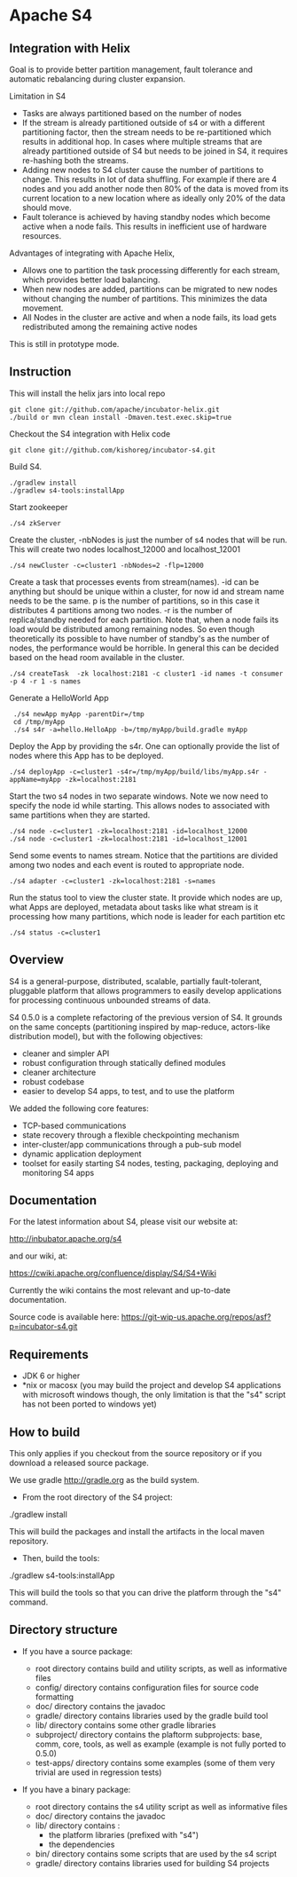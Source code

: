 Apache S4
=========

Integration with Helix
----------------------

Goal is to provide better partition management, fault tolerance and automatic rebalancing during cluster expansion.

Limitation in S4
   * Tasks are always partitioned based on the number of nodes
   * If the stream is already partitioned outside of s4 or with a different partitioning factor, then the stream needs to be re-partitioned which results in additional hop. In cases where multiple streams that are already partitioned outside of S4 but needs to be joined in S4, it requires re-hashing both the streams.
   * Adding new nodes to S4 cluster cause the number of partitions to change. This results in lot of data shuffling. For example if there are 4 nodes and you add another node then 80% of the data is moved from its current location to a new location where as ideally only 20% of the data should move.
   * Fault tolerance is achieved by having standby nodes which become active when a node fails. This results in inefficient use of hardware resources.
   
Advantages of integrating with Apache Helix, 
   * Allows one to partition the task processing differently for each stream, which provides better load balancing. 
   * When new nodes are added, partitions can be migrated to new nodes without changing the number of partitions. This minimizes the data movement.
   * All Nodes in the cluster are active and when a node fails, its load gets redistributed among the remaining active nodes

This is still in prototype mode.

Instruction
-----------

This will install the helix jars into local repo
   
    git clone git://github.com/apache/incubator-helix.git
    ./build or mvn clean install -Dmaven.test.exec.skip=true

Checkout the S4 integration with Helix code    
    
    git clone git://github.com/kishoreg/incubator-s4.git
    
Build S4.

    ./gradlew install
    ./gradlew s4-tools:installApp
    
Start zookeeper

    ./s4 zkServer
 
Create the cluster, -nbNodes is just the number of s4 nodes that will be run. This will create two nodes localhost_12000 and localhost_12001

    ./s4 newCluster -c=cluster1 -nbNodes=2 -flp=12000

Create a task that processes events from stream(names). -id can be anything but should be unique within a cluster, for now id and stream name needs to be the same. p is the number of partitions, so in this case it distributes 4 partitions among two nodes. -r is the number of replica/standby needed for each partition. Note that, when a node fails its load would be distributed among remaining nodes. So even though theoretically its possible to have number of standby's as the number of nodes, the performance would be horrible. In general this can be decided based on the head room available in the cluster.

    ./s4 createTask  -zk localhost:2181 -c cluster1 -id names -t consumer -p 4 -r 1 -s names

Generate a HelloWorld App

     ./s4 newApp myApp -parentDir=/tmp
     cd /tmp/myApp
     ./s4 s4r -a=hello.HelloApp -b=/tmp/myApp/build.gradle myApp
     
Deploy the App by providing the s4r. One can optionally provide the list of nodes where this App has to be deployed.

    ./s4 deployApp -c=cluster1 -s4r=/tmp/myApp/build/libs/myApp.s4r -appName=myApp -zk=localhost:2181

Start the two s4 nodes in two separate windows. Note we now need to specify the node id while starting. This allows nodes to associated with same partitions when they are started. 

    ./s4 node -c=cluster1 -zk=localhost:2181 -id=localhost_12000
    ./s4 node -c=cluster1 -zk=localhost:2181 -id=localhost_12001
    
   
Send some events to names stream. Notice that the partitions are divided among two nodes and each event is routed to appropriate node.

    ./s4 adapter -c=cluster1 -zk=localhost:2181 -s=names

Run the status tool to view the cluster state. It provide which nodes are up, what Apps are deployed, metadata about tasks like what stream is it processing how many partitions, which node is leader for each partition etc

    ./s4 status -c=cluster1

Overview
--------
S4 is a general-purpose, distributed, scalable, partially fault-tolerant, pluggable 
platform that allows programmers to easily develop applications for processing continuous 
unbounded streams of data.

S4 0.5.0 is a complete refactoring of the previous version of S4. It grounds on the same 
concepts (partitioning inspired by map-reduce, actors-like distribution model), 
but with the following objectives:

- cleaner and simpler API
- robust configuration through statically defined modules
- cleaner architecture
- robust codebase
- easier to develop S4 apps, to test, and to use the platform

We added the following core features:

- TCP-based communications
- state recovery through a flexible checkpointing mechanism
- inter-cluster/app communications through a pub-sub model
- dynamic application deployment
- toolset for easily starting S4 nodes, testing, packaging, deploying and monitoring S4 apps 


Documentation
-------------

For the latest information about S4, please visit our website at:

   http://inbubator.apache.org/s4

and our wiki, at:

   https://cwiki.apache.org/confluence/display/S4/S4+Wiki

Currently the wiki contains the most relevant and up-to-date documentation.

Source code is available here: https://git-wip-us.apache.org/repos/asf?p=incubator-s4.git


Requirements
------------
* JDK 6 or higher
* *nix or macosx (you may build the project and develop S4 applications with 
microsoft windows though, the only limitation is that the "s4" script has not 
been ported to windows yet)


How to build
------------
This only applies if you checkout from the source repository or if you download a 
released source package.


We use gradle http://gradle.org as the build system.

* From the root directory of the S4 project:

./gradlew install

This will build the packages and install the artifacts in the local maven repository.

* Then, build the tools:

./gradlew s4-tools:installApp

This will build the tools so that you can drive the platform through the "s4" command.


Directory structure
-------------------
* If you have a  source package:
	- root directory contains build and utility scripts, as well as informative files
	- config/ directory contains configuration files for source code formatting
	- doc/ directory contains the javadoc
	- gradle/ directory contains libraries used by the gradle build tool
	- lib/ directory contains some other gradle libraries 
	- subproject/ directory contains the plaftorm subprojects: base, comm, core, tools, 
	as well as example (example is not fully ported to 0.5.0)
	- test-apps/ directory contains some examples (some of them very trivial are used 
	in regression tests)



* If you have a binary package:
	- root directory contains the s4 utility script as well as informative files
	- doc/ directory contains the javadoc
	- lib/ directory contains :
		* the platform libraries (prefixed with "s4")
		* the dependencies
	- bin/ directory contains some scripts that are used by the s4 script
	- gradle/ directory contains libraries used for building S4 projects



